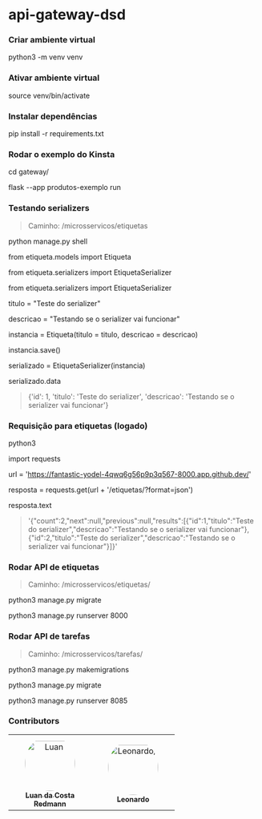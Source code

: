# api-gateway-dsd

### Criar ambiente virtual

python3 -m venv venv

### Ativar ambiente virtual

source venv/bin/activate

### Instalar dependências

pip install -r requirements.txt

### Rodar o exemplo do Kinsta

cd gateway/

flask --app produtos-exemplo run

### Testando serializers

> Caminho: /microsservicos/etiquetas

python manage.py shell

from etiqueta.models import Etiqueta

from etiqueta.serializers import EtiquetaSerializer

from etiqueta.serializers import EtiquetaSerializer

titulo = "Teste do serializer"

descricao = "Testando se o serializer vai funcionar"

instancia = Etiqueta(titulo = titulo, descricao = descricao)

instancia.save()

serializado = EtiquetaSerializer(instancia)

serializado.data

> {'id': 1, 'titulo': 'Teste do serializer', 'descricao': 'Testando se o serializer vai funcionar'}

### Requisição para etiquetas (logado)

python3

import requests

url = 'https://fantastic-yodel-4qwq6g56p9p3q567-8000.app.github.dev/'

resposta = requests.get(url + '/etiquetas/?format=json')

resposta.text

> '{"count":2,"next":null,"previous":null,"results":[{"id":1,"titulo":"Teste do serializer","descricao":"Testando se o serializer vai funcionar"},{"id":2,"titulo":"Teste do serializer","descricao":"Testando se o serializer vai funcionar"}]}'

### Rodar API de etiquetas

> Caminho: /microsservicos/etiquetas/

python3 manage.py migrate

python3 manage.py runserver 8000

### Rodar API de tarefas

> Caminho: /microsservicos/tarefas/

python3 manage.py makemigrations

python3 manage.py migrate

python3 manage.py runserver 8085

### Contributors

<table>
<tr>
    <td align="center" style="word-wrap: break-word; width: 150.0; height: 150.0">
        <a href=https://github.com/cannudo>
            <img src=https://avatars.githubusercontent.com/u/24627793?v=4 width="100;"  style="border-radius:50%;align-items:center;justify-content:center;overflow:hidden;padding-top:10px" alt=Luan da Costa Redmann/>
            <br />
            <sub style="font-size:14px"><b>Luan da Costa Redmann</b></sub>
        </a>
    </td>
    <td align="center" style="word-wrap: break-word; width: 150.0; height: 150.0">
        <a href=https://github.com/leomttx>
            <img src=https://avatars.githubusercontent.com/u/115085347?v=4 width="100;"  style="border-radius:50%;align-items:center;justify-content:center;overflow:hidden;padding-top:10px" alt=Leonardo/>
            <br />
            <sub style="font-size:14px"><b>Leonardo</b></sub>
        </a>
    </td>
</tr>
</table>
